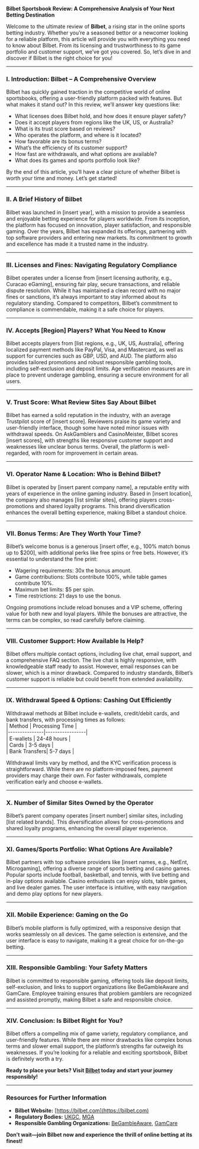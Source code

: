 **Bilbet Sportsbook Review: A Comprehensive Analysis of Your Next Betting Destination**  

Welcome to the ultimate review of **Bilbet**, a rising star in the online sports betting industry. Whether you’re a seasoned bettor or a newcomer looking for a reliable platform, this article will provide you with everything you need to know about Bilbet. From its licensing and trustworthiness to its game portfolio and customer support, we’ve got you covered. So, let’s dive in and discover if Bilbet is the right choice for you!  

---

### **I. Introduction: Bilbet – A Comprehensive Overview**  
Bilbet has quickly gained traction in the competitive world of online sportsbooks, offering a user-friendly platform packed with features. But what makes it stand out? In this review, we’ll answer key questions like:  
- What licenses does Bilbet hold, and how does it ensure player safety?  
- Does it accept players from regions like the UK, US, or Australia?  
- What is its trust score based on reviews?  
- Who operates the platform, and where is it located?  
- How favorable are its bonus terms?  
- What’s the efficiency of its customer support?  
- How fast are withdrawals, and what options are available?  
- What does its games and sports portfolio look like?  

By the end of this article, you’ll have a clear picture of whether Bilbet is worth your time and money. Let’s get started!  

---

### **II. A Brief History of Bilbet**  
Bilbet was launched in [insert year], with a mission to provide a seamless and enjoyable betting experience for players worldwide. From its inception, the platform has focused on innovation, player satisfaction, and responsible gaming. Over the years, Bilbet has expanded its offerings, partnering with top software providers and entering new markets. Its commitment to growth and excellence has made it a trusted name in the industry.  

---

### **III. Licenses and Fines: Navigating Regulatory Compliance**  
Bilbet operates under a license from [insert licensing authority, e.g., Curacao eGaming], ensuring fair play, secure transactions, and reliable dispute resolution. While it has maintained a clean record with no major fines or sanctions, it’s always important to stay informed about its regulatory standing. Compared to competitors, Bilbet’s commitment to compliance is commendable, making it a safe choice for players.  

---

### **IV. Accepts [Region] Players? What You Need to Know**  
Bilbet accepts players from [list regions, e.g., UK, US, Australia], offering localized payment methods like PayPal, Visa, and Mastercard, as well as support for currencies such as GBP, USD, and AUD. The platform also provides tailored promotions and robust responsible gambling tools, including self-exclusion and deposit limits. Age verification measures are in place to prevent underage gambling, ensuring a secure environment for all users.  

---

### **V. Trust Score: What Review Sites Say About Bilbet**  
Bilbet has earned a solid reputation in the industry, with an average Trustpilot score of [insert score]. Reviewers praise its game variety and user-friendly interface, though some have noted minor issues with withdrawal speeds. On AskGamblers and CasinoMeister, Bilbet scores [insert scores], with strengths like responsive customer support and weaknesses like unclear bonus terms. Overall, the platform is well-regarded, with room for improvement in certain areas.  

---

### **VI. Operator Name & Location: Who is Behind Bilbet?**  
Bilbet is operated by [insert parent company name], a reputable entity with years of experience in the online gaming industry. Based in [insert location], the company also manages [list similar sites], offering players cross-promotions and shared loyalty programs. This brand diversification enhances the overall betting experience, making Bilbet a standout choice.  

---

### **VII. Bonus Terms: Are They Worth Your Time?**  
Bilbet’s welcome bonus is a generous [insert offer, e.g., 100% match bonus up to $200], with additional perks like free spins or free bets. However, it’s essential to understand the fine print:  
- Wagering requirements: 30x the bonus amount.  
- Game contributions: Slots contribute 100%, while table games contribute 10%.  
- Maximum bet limits: $5 per spin.  
- Time restrictions: 21 days to use the bonus.  

Ongoing promotions include reload bonuses and a VIP scheme, offering value for both new and loyal players. While the bonuses are attractive, the terms can be complex, so read carefully before claiming.  

---

### **VIII. Customer Support: How Available Is Help?**  
Bilbet offers multiple contact options, including live chat, email support, and a comprehensive FAQ section. The live chat is highly responsive, with knowledgeable staff ready to assist. However, email responses can be slower, which is a minor drawback. Compared to industry standards, Bilbet’s customer support is reliable but could benefit from extended availability.  

---

### **IX. Withdrawal Speed & Options: Cashing Out Efficiently**  
Withdrawal methods at Bilbet include e-wallets, credit/debit cards, and bank transfers, with processing times as follows:  
| Method        | Processing Time |  
|---------------|-----------------|  
| E-wallets     | 24-48 hours     |  
| Cards         | 3-5 days        |  
| Bank Transfers| 5-7 days        |  

Withdrawal limits vary by method, and the KYC verification process is straightforward. While there are no platform-imposed fees, payment providers may charge their own. For faster withdrawals, complete verification early and choose e-wallets.  

---

### **X. Number of Similar Sites Owned by the Operator**  
Bilbet’s parent company operates [insert number] similar sites, including [list related brands]. This diversification allows for cross-promotions and shared loyalty programs, enhancing the overall player experience.  

---

### **XI. Games/Sports Portfolio: What Options Are Available?**  
Bilbet partners with top software providers like [insert names, e.g., NetEnt, Microgaming], offering a diverse range of sports betting and casino games. Popular sports include football, basketball, and tennis, with live betting and in-play options available. Casino enthusiasts can enjoy slots, table games, and live dealer games. The user interface is intuitive, with easy navigation and demo play options for new players.  

---

### **XII. Mobile Experience: Gaming on the Go**  
Bilbet’s mobile platform is fully optimized, with a responsive design that works seamlessly on all devices. The game selection is extensive, and the user interface is easy to navigate, making it a great choice for on-the-go betting.  

---

### **XIII. Responsible Gambling: Your Safety Matters**  
Bilbet is committed to responsible gaming, offering tools like deposit limits, self-exclusion, and links to support organizations like BeGambleAware and GamCare. Employee training ensures that problem gamblers are recognized and assisted promptly, making Bilbet a safe and responsible choice.  

---

### **XIV. Conclusion: Is Bilbet Right for You?**  
Bilbet offers a compelling mix of game variety, regulatory compliance, and user-friendly features. While there are minor drawbacks like complex bonus terms and slower email support, the platform’s strengths far outweigh its weaknesses. If you’re looking for a reliable and exciting sportsbook, Bilbet is definitely worth a try.  

**Ready to place your bets? Visit [Bilbet](https://bilbet.com) today and start your journey responsibly!**  

---

### **Resources for Further Information**  
- **Bilbet Website:** [https://bilbet.com](https://bilbet.com)  
- **Regulatory Bodies:** [UKGC](https://www.gamblingcommission.gov.uk), [MGA](https://www.mga.org.mt)  
- **Responsible Gambling Organizations:** [BeGambleAware](https://www.begambleaware.org), [GamCare](https://www.gamcare.org.uk)  

**Don’t wait—join Bilbet now and experience the thrill of online betting at its finest!**